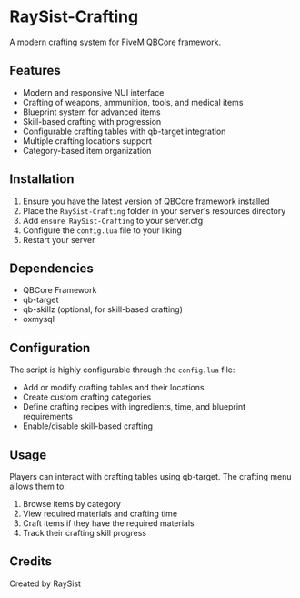 # RaySist-Crafting

A modern crafting system for FiveM QBCore framework.

## Features

- Modern and responsive NUI interface
- Crafting of weapons, ammunition, tools, and medical items
- Blueprint system for advanced items
- Skill-based crafting with progression
- Configurable crafting tables with qb-target integration
- Multiple crafting locations support
- Category-based item organization

## Installation

1. Ensure you have the latest version of QBCore framework installed
2. Place the `RaySist-Crafting` folder in your server's resources directory
3. Add `ensure RaySist-Crafting` to your server.cfg
4. Configure the `config.lua` file to your liking
5. Restart your server

## Dependencies

- QBCore Framework
- qb-target
- qb-skillz (optional, for skill-based crafting)
- oxmysql

## Configuration

The script is highly configurable through the `config.lua` file:

- Add or modify crafting tables and their locations
- Create custom crafting categories
- Define crafting recipes with ingredients, time, and blueprint requirements
- Enable/disable skill-based crafting

## Usage

Players can interact with crafting tables using qb-target. The crafting menu allows them to:

1. Browse items by category
2. View required materials and crafting time
3. Craft items if they have the required materials
4. Track their crafting skill progress

## Credits

Created by RaySist
